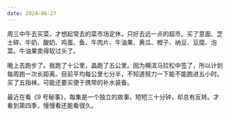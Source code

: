 ```yaml
---
date: 2024-06-27
---
```

周三中午去买菜，才想起常去的菜市场定休，只好去远一点的超市。买了意面、芝士碎、牛奶、酸奶、鸡蛋、鱼、牛肉片、牛油果、黄瓜、橙子、纳豆、豆腐、泡菜。牛油果卖得软过头了。

晚上去跑步了。我跑了十公里，晶跑了五公里。因为横滨马拉松中签了，所以计划每周跑一次长距离。目前平均每公里七分半，不知道努力一下能不能跑进五小时。买了五指袜。可能还要买便于携带的补水装备。

最近在看《9 号秘事》，每集是一个独立的故事，短短三十分钟，却总有反转。才看到第四季，慢慢看还能看很久。